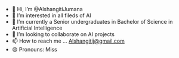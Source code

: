 - 👋 Hi, I’m @AlshangitiJumana
- 👀 I’m interested in all fileds of AI
- 🌱 I’m currently a Senior undergraduates in Bachelor of Science
in Artificial Intelligence
- 💞️ I’m looking to collaborate on AI projects
- 📫 How to reach me ... Alshangitij@gmail.com
- 😄 Pronouns: Miss


<!---
AlshangitiJumana/AlshangitiJumana is a ✨ special ✨ repository because its `README.md` (this file) appears on your GitHub profile.
You can click the Preview link to take a look at your changes.
--->
